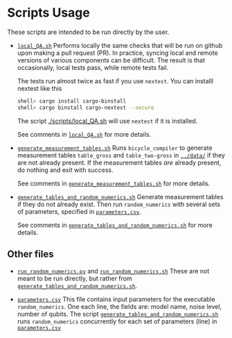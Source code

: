 # Scripts Usage

These scripts are intended to be run directly by the user.

- [`local_QA.sh`](./local_QA.sh) Performs locally the same checks that will be run on github upon making a pull request (PR).
   In practice, syncing local and remote versions of various components can be difficult. The result is that
   occasionally, local tests pass, while remote tests fail.

    The tests run almost twice as fast if you use `nextest`.
    You can installl nextest like this
    ```sh
    shell> cargo install cargo-binstall
    shell> cargo binstall cargo-nextest --secure
    ```

    The script [./scripts/local_QA.sh](./scripts/local_QA.sh) will use `nextest` if it is
    installed.

   See comments in [`local_QA.sh`](./local_QA.sh) for more details.

- [`generate_measurement_tables.sh`](./generate_measurement_tables.sh) Runs `bicycle_compiler` to generate
  measurement tables `table_gross` and `table_two-gross` in [`../data/`](../data) if they are not already
  present. If the measurement tables _are_ already present, do nothing and exit with success.

  See comments in [`generate_measurement_tables.sh`](./generate_measurement_tables.sh) for more details.

- [`generate_tables_and_random_numerics.sh`](./generate_tables_and_random_numerics.sh) Generate measurement
  tables if they do not already exist. Then run `random_numerics` with several sets of parameters, specified
  in [`parameters.csv`](./parameters.csv).

  See comments in [`generate_tables_and_random_numerics.sh`](./generate_tables_and_random_numerics.sh) for more
  details.

## Other files

- [`run_random_numerics.py`](./run_random_numerics.py) and [`run_random_numerics.sh`](./run_random_numerics.sh)
  These are not meant to be run directly, but rather from [`generate_tables_and_random_numerics.sh`](./generate_tables_and_random_numerics.sh).

- [`parameters.csv`](./parameters.csv) This file contains input parameters for the executable `random_numerics`. One each line, the
  fields are: model name, noise level, number of qubits. The script [`generate_tables_and_random_numerics.sh`](./generate_tables_and_random_numerics.sh)
  runs `random_numerics` concurrently for each set of parameters (line) in [`parameters.csv`](./parameters.csv)
